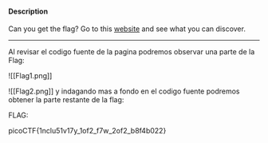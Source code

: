 
#### Description

Can you get the flag? Go to this [website](http://saturn.picoctf.net:63599/) and see what you can discover.


------------------------------------------
Al revisar el codigo fuente de la pagina podremos observar una parte de la Flag:

![[Flag1.png]]

![[Flag2.png]] y indagando mas a fondo en el codigo fuente podremos obtener la parte restante de la flag:


FLAG:

picoCTF{1nclu51v17y_1of2_f7w_2of2_b8f4b022}